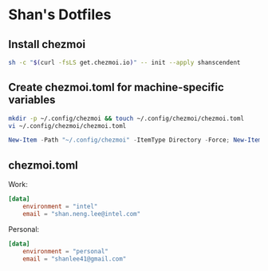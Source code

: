 # Shan's Dotfiles
## Install chezmoi
```bash
sh -c "$(curl -fsLS get.chezmoi.io)" -- init --apply shanscendent
```

## Create chezmoi.toml for machine-specific variables
```bash
mkdir -p ~/.config/chezmoi && touch ~/.config/chezmoi/chezmoi.toml
vi ~/.config/chezmoi/chezmoi.toml
```
```powershell
New-Item -Path "~/.config/chezmoi" -ItemType Directory -Force; New-Item -Path "~/.config/chezmoi/chezmoi.toml" -ItemType File -Force
```

## chezmoi.toml
Work:
```toml
[data]
    environment = "intel"
    email = "shan.neng.lee@intel.com"
```

Personal:
```toml
[data]
    environment = "personal"
    email = "shanlee41@gmail.com"
```
